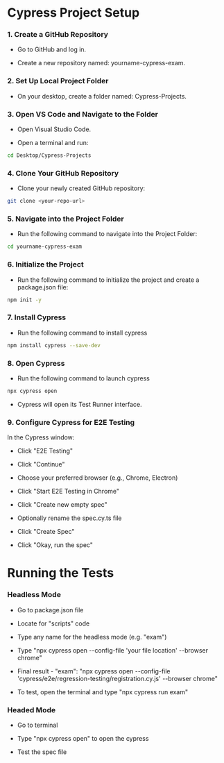# Cypress Project Setup

### 1. Create a GitHub Repository
- Go to GitHub and log in.

- Create a new repository named: yourname-cypress-exam.

### 2. Set Up Local Project Folder
- On your desktop, create a folder named: Cypress-Projects.

### 3. Open VS Code and Navigate to the Folder
- Open Visual Studio Code.

- Open a terminal and run:

```bash
cd Desktop/Cypress-Projects
```

### 4. Clone Your GitHub Repository
- Clone your newly created GitHub repository:

```bash
git clone <your-repo-url>
```

### 5. Navigate into the Project Folder
- Run the following command to navigate into the Project Folder:

```bash
cd yourname-cypress-exam
```

### 6. Initialize the Project
- Run the following command to initialize the project and create a package.json file:

```bash
npm init -y
```

### 7. Install Cypress
- Run the following command to install cypress

```bash
npm install cypress --save-dev
```

### 8. Open Cypress
- Run the following command to launch cypress

```bash
npx cypress open
```
- Cypress will open its Test Runner interface.

### 9. Configure Cypress for E2E Testing
In the Cypress window:

- Click "E2E Testing"

- Click "Continue"

- Choose your preferred browser (e.g., Chrome, Electron)

- Click "Start E2E Testing in Chrome"

- Click "Create new empty spec"

- Optionally rename the spec.cy.ts file

- Click "Create Spec"

- Click "Okay, run the spec"

# Running the Tests

### Headless Mode
- Go to package.json file 

- Locate for "scripts" code

- Type any name for the headless mode (e.g. "exam")

- Type "npx cypress open --config-file 'your file location' --browser chrome"

- Final result - "exam": "npx cypress open --config-file 'cypress/e2e/regression-testing/registration.cy.js' --browser chrome"

- To test, open the terminal and type "npx cypress run exam"

### Headed Mode
- Go to terminal

- Type "npx cypress open" to open the cypress

- Test the spec file